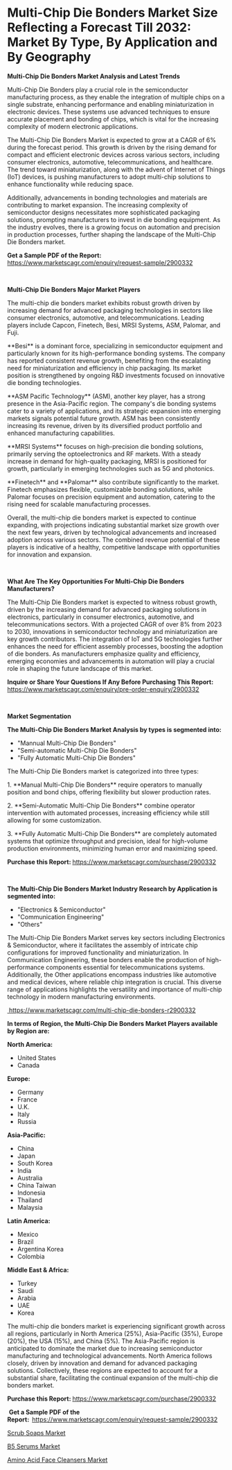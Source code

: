 <p><h1>Multi-Chip Die Bonders Market Size Reflecting a Forecast Till 2032: Market By Type, By Application and By Geography</h1></p><p><strong>Multi-Chip Die Bonders Market Analysis and Latest Trends</strong></p>
<p><p>Multi-Chip Die Bonders play a crucial role in the semiconductor manufacturing process, as they enable the integration of multiple chips on a single substrate, enhancing performance and enabling miniaturization in electronic devices. These systems use advanced techniques to ensure accurate placement and bonding of chips, which is vital for the increasing complexity of modern electronic applications.</p><p>The Multi-Chip Die Bonders Market is expected to grow at a CAGR of 6% during the forecast period. This growth is driven by the rising demand for compact and efficient electronic devices across various sectors, including consumer electronics, automotive, telecommunications, and healthcare. The trend toward miniaturization, along with the advent of Internet of Things (IoT) devices, is pushing manufacturers to adopt multi-chip solutions to enhance functionality while reducing space.</p><p>Additionally, advancements in bonding technologies and materials are contributing to market expansion. The increasing complexity of semiconductor designs necessitates more sophisticated packaging solutions, prompting manufacturers to invest in die bonding equipment. As the industry evolves, there is a growing focus on automation and precision in production processes, further shaping the landscape of the Multi-Chip Die Bonders market.</p></p>
<p><strong>Get a Sample PDF of the Report:&nbsp;</strong> <a href="https://www.marketscagr.com/enquiry/request-sample/2900332?utm_campaign=2095&utm_medium=2&utm_source=Github&utm_content=ia&utm_term=16032025&utm_id=multi-chip-die-bonders">https://www.marketscagr.com/enquiry/request-sample/2900332</a></p>
<p>&nbsp;</p>
<p><strong>Multi-Chip Die Bonders Major Market Players</strong></p>
<p><p>The multi-chip die bonders market exhibits robust growth driven by increasing demand for advanced packaging technologies in sectors like consumer electronics, automotive, and telecommunications. Leading players include Capcon, Finetech, Besi, MRSI Systems, ASM, Palomar, and Fuji.</p><p>**Besi** is a dominant force, specializing in semiconductor equipment and particularly known for its high-performance bonding systems. The company has reported consistent revenue growth, benefiting from the escalating need for miniaturization and efficiency in chip packaging. Its market position is strengthened by ongoing R&D investments focused on innovative die bonding technologies.</p><p>**ASM Pacific Technology** (ASM), another key player, has a strong presence in the Asia-Pacific region. The company's die bonding systems cater to a variety of applications, and its strategic expansion into emerging markets signals potential future growth. ASM has been consistently increasing its revenue, driven by its diversified product portfolio and enhanced manufacturing capabilities.</p><p>**MRSI Systems** focuses on high-precision die bonding solutions, primarily serving the optoelectronics and RF markets. With a steady increase in demand for high-quality packaging, MRSI is positioned for growth, particularly in emerging technologies such as 5G and photonics.</p><p>**Finetech** and **Palomar** also contribute significantly to the market. Finetech emphasizes flexible, customizable bonding solutions, while Palomar focuses on precision equipment and automation, catering to the rising need for scalable manufacturing processes.</p><p>Overall, the multi-chip die bonders market is expected to continue expanding, with projections indicating substantial market size growth over the next few years, driven by technological advancements and increased adoption across various sectors. The combined revenue potential of these players is indicative of a healthy, competitive landscape with opportunities for innovation and expansion.</p></p>
<p>&nbsp;</p>
<p><strong>What Are The Key Opportunities For Multi-Chip Die Bonders Manufacturers?</strong></p>
<p><p>The Multi-Chip Die Bonders market is expected to witness robust growth, driven by the increasing demand for advanced packaging solutions in electronics, particularly in consumer electronics, automotive, and telecommunications sectors. With a projected CAGR of over 8% from 2023 to 2030, innovations in semiconductor technology and miniaturization are key growth contributors. The integration of IoT and 5G technologies further enhances the need for efficient assembly processes, boosting the adoption of die bonders. As manufacturers emphasize quality and efficiency, emerging economies and advancements in automation will play a crucial role in shaping the future landscape of this market.</p></p>
<p><strong>Inquire or Share Your Questions If Any Before Purchasing This Report:</strong> <a href="https://www.marketscagr.com/enquiry/pre-order-enquiry/2900332?utm_campaign=2095&utm_medium=2&utm_source=Github&utm_content=ia&utm_term=16032025&utm_id=multi-chip-die-bonders">https://www.marketscagr.com/enquiry/pre-order-enquiry/2900332</a></p>
<p>&nbsp;</p>
<p><strong>Market Segmentation</strong></p>
<p><strong>The Multi-Chip Die Bonders Market Analysis by types is segmented into:</strong></p>
<p><ul><li>"Mannual Multi-Chip Die Bonders"</li><li>"Semi-automatic Multi-Chip Die Bonders"</li><li>"Fully Automatic Multi-Chip Die Bonders"</li></ul></p>
<p><p>The Multi-Chip Die Bonders market is categorized into three types: </p><p>1. **Manual Multi-Chip Die Bonders** require operators to manually position and bond chips, offering flexibility but slower production rates.</p><p>   </p><p>2. **Semi-Automatic Multi-Chip Die Bonders** combine operator intervention with automated processes, increasing efficiency while still allowing for some customization. </p><p>3. **Fully Automatic Multi-Chip Die Bonders** are completely automated systems that optimize throughput and precision, ideal for high-volume production environments, minimizing human error and maximizing speed.</p></p>
<p><strong>Purchase this Report:&nbsp;</strong><a href="https://www.marketscagr.com/purchase/2900332?utm_campaign=2095&utm_medium=2&utm_source=Github&utm_content=ia&utm_term=16032025&utm_id=multi-chip-die-bonders">https://www.marketscagr.com/purchase/2900332</a></p>
<p>&nbsp;</p>
<p><strong>The Multi-Chip Die Bonders Market Industry Research by Application is segmented into:</strong></p>
<p><ul><li>"Electronics & Semiconductor"</li><li>"Communication Engineering"</li><li>"Others"</li></ul></p>
<p><p>The Multi-Chip Die Bonders Market serves key sectors including Electronics & Semiconductor, where it facilitates the assembly of intricate chip configurations for improved functionality and miniaturization. In Communication Engineering, these bonders enable the production of high-performance components essential for telecommunications systems. Additionally, the Other applications encompass industries like automotive and medical devices, where reliable chip integration is crucial. This diverse range of applications highlights the versatility and importance of multi-chip technology in modern manufacturing environments.</p></p>
<p><a href="https://www.marketscagr.com/multi-chip-die-bonders-r2900332?utm_campaign=2095&utm_medium=2&utm_source=Github&utm_content=ia&utm_term=16032025&utm_id=multi-chip-die-bonders">&nbsp;https://www.marketscagr.com/multi-chip-die-bonders-r2900332</a></p>
<p><strong>In terms of Region, the Multi-Chip Die Bonders Market Players available by Region are:</strong></p>
<p>
    <p> <strong> North America: </strong>
        <ul>
            <li>United States</li>
            <li>Canada</li>
        </ul>
        </p> 
    <p> <strong> Europe: </strong>
        <ul>
            <li>Germany</li>
            <li>France</li>
            <li>U.K.</li>
            <li>Italy</li>
            <li>Russia</li>
        </ul>
        </p> 
    <p> <strong> Asia-Pacific: </strong>
        <ul>
            <li>China</li>
            <li>Japan</li>
            <li>South Korea</li>
            <li>India</li>
            <li>Australia</li>
            <li>China Taiwan</li>
            <li>Indonesia</li>
            <li>Thailand</li>
            <li>Malaysia</li>
        </ul>
        </p> 
    <p> <strong> Latin America: </strong>
        <ul>
            <li>Mexico</li>
            <li>Brazil</li>
            <li>Argentina Korea</li>
            <li>Colombia</li>
        </ul>
        </p> 
    <p> <strong> Middle East & Africa: </strong>
        <ul>
            <li>Turkey</li>
            <li>Saudi</li>
            <li>Arabia</li>
            <li>UAE</li>
            <li>Korea</li>
        </ul>
    </p>
    </p>
<p><p>The multi-chip die bonders market is experiencing significant growth across all regions, particularly in North America (25%), Asia-Pacific (35%), Europe (20%), the USA (15%), and China (5%). The Asia-Pacific region is anticipated to dominate the market due to increasing semiconductor manufacturing and technological advancements. North America follows closely, driven by innovation and demand for advanced packaging solutions. Collectively, these regions are expected to account for a substantial share, facilitating the continual expansion of the multi-chip die bonders market.</p></p>
<p><strong>Purchase this Report: </strong><a href="https://www.marketscagr.com/purchase/2900332?utm_campaign=2095&utm_medium=2&utm_source=Github&utm_content=ia&utm_term=16032025&utm_id=multi-chip-die-bonders">https://www.marketscagr.com/purchase/2900332</a></p>
<p>&nbsp;<strong>Get a Sample PDF of the Report:&nbsp;&nbsp;</strong><a href="https://www.marketscagr.com/enquiry/request-sample/2900332?utm_campaign=2095&utm_medium=2&utm_source=Github&utm_content=ia&utm_term=16032025&utm_id=multi-chip-die-bonders">https://www.marketscagr.com/enquiry/request-sample/2900332</a></p>
<p><strong></strong></p>
<p><p><a href="https://github.com/abararybar2x/Market-Research-Report-List-1/blob/main/scrub-soaps-market.md?utm_campaign=2095&utm_medium=2&utm_source=Github&utm_content=ia&utm_term=16032025&utm_id=multi-chip-die-bonders">Scrub Soaps Market</a></p><p><a href="https://github.com/gulaimolin/Market-Research-Report-List-7/blob/main/b5-serums-market.md?utm_campaign=2095&utm_medium=2&utm_source=Github&utm_content=ia&utm_term=16032025&utm_id=multi-chip-die-bonders">B5 Serums Market</a></p><p><a href="https://github.com/shamprenadw7/Market-Research-Report-List-1/blob/main/amino-acid-face-cleansers-market.md?utm_campaign=2095&utm_medium=2&utm_source=Github&utm_content=ia&utm_term=16032025&utm_id=multi-chip-die-bonders">Amino Acid Face Cleansers Market</a></p></p>